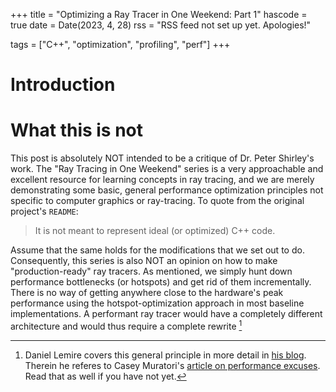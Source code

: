+++
title = "Optimizing a Ray Tracer in One Weekend: Part 1"
hascode = true
date = Date(2023, 4, 28)
rss = "RSS feed not set up yet. Apologies!"

tags = ["C++", "optimization", "profiling", "perf"]
+++

# Introduction

# What this is not
This post is absolutely NOT intended to be a critique of Dr. Peter Shirley's work. The "Ray Tracing in One Weekend" series is a very approachable and excellent resource for learning concepts in ray tracing, and we are merely demonstrating some basic, general performance optimization principles not specific to computer graphics or ray-tracing. To quote from the original project's `README`:

> It is not meant to represent ideal (or optimized) C++ code.

Assume that the same holds for the modifications that we set out to do.
Consequently, this series is also NOT an opinion on how to make "production-ready"
ray tracers. As mentioned, we simply hunt down performance bottlenecks (or hotspots) and
get rid of them incrementally. There is no way of getting anywhere close to
the hardware's peak performance using the hotspot-optimization approach in
most baseline implementations. A performant ray tracer would have a
completely different architecture and would thus require a complete rewrite [^1]


[^1]: Daniel Lemire covers this general principle in more detail in [his blog][lemire-hotspot]. Therein he referes to Casey Muratori's [article on performance excuses][muratori-excuses]. Read that as well if you have not yet.


[lemire-hotspot]: https://lemire.me/blog/2023/04/27/hotspot-performance-engineering-fails/
[muratori-excuses]: https://www.computerenhance.com/p/performance-excuses-debunked
